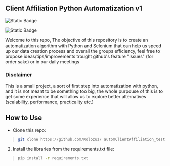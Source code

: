 ## Client Affiliation Python Automatization v1

![Static Badge](https://img.shields.io/badge/version-v1-green)

![Static Badge](https://img.shields.io/badge/DevTeam-YoMerito-red?style=for-the-badge&logo=github)

Welcome to this repo, 
The objective of this repository is to create an automatization algorithm with Python and Selenium that can help us speed up our data creation process and overall the groups efficiency, feel free to propose ideas/tips/improvements trought github's feature "Issues" (for order sake) or in our daily meetings

### Disclaimer

This is a small project, a sort of first step into automatization with python, and it is not meant to be something too big, the whole purpouse of this is to get some experience that will allow us to explore better alternatives (scalability, performance, practicality etc.)

## How to Use

- Clone this repo:

> ```sh
> git clone https://github.com/Kolozuz/ automClientAffiliation_test
> ```

2. Install the libraries from the requirements.txt file:

> ```sh
> pip install -r requirements.txt
> ```
